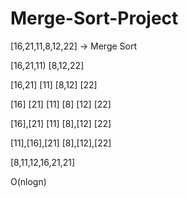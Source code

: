 # Merge-Sort-Project

[16,21,11,8,12,22] -> Merge Sort

[16,21,11)   [8,12,22]

[16,21]   [11]                [8,12]   [22]

[16]  [21]   [11]                [8]   [12]   [22]

[16],[21]  [11]                  [8],[12]    [22]

[11],[16],[21]                     [8],[12],[22]

[8,11,12,16,21,21]

O(nlogn)
